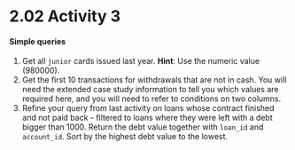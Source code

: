 # 2.02 Activity 3

#### Simple queries

1. Get all `junior` cards issued last year.
   **Hint**: Use the numeric value (980000).
2. Get the first 10 transactions for withdrawals that are not in cash. You will need the extended case study information to tell you which values are required here, and you will need to refer to conditions on two columns.
3. Refine your query from last activity on loans whose contract finished and not paid back - filtered to loans where they were left with a debt bigger than 1000. Return the debt value together with `loan_id` and `account_id`. Sort by the highest debt value to the lowest.
